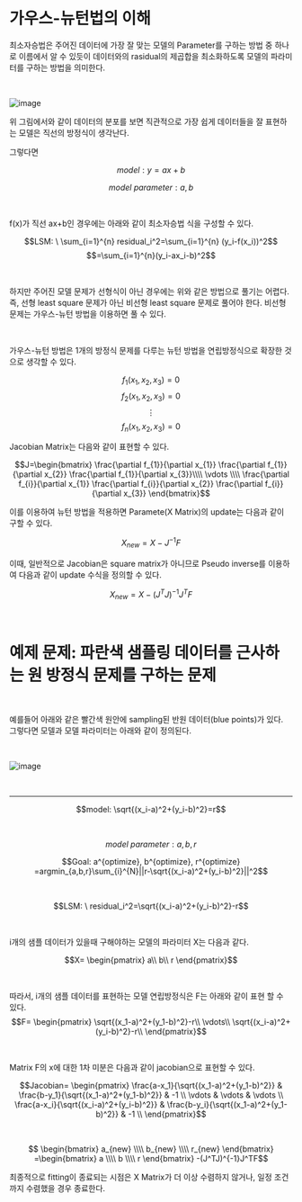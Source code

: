 # 가우스-뉴턴법의 이해

최소자승법은 주어진 데이터에 가장 잘 맞는 모델의 Parameter를 구하는 방법 중 하나로 이름에서 알 수 있듯이 데이터와의 rasidual의 제곱합을 최소화하도록 모델의 파라미터를 구하는 방법을 의미한다.

</br>

![image](https://user-images.githubusercontent.com/56625848/210483832-81f417c6-957e-45eb-878e-5c6d284c8a18.png)

위 그림에서와 같이 데이터의 분포를 보면 직관적으로 가장 쉽게 데이터들을 잘 표현하는 모델은 직선의 방정식이 생각난다. 

그렇다면 

$$model:y=ax+b$$

$$model\ parameter: a, b$$

</br>

f(x)가 직선 ax+b인 경우에는 아래와 같이 최소자승법 식을 구성할 수 있다.

$$LSM: \ \sum_{i=1}^{n} residual_i^2=\sum_{i=1}^{n} (y_i-f(x_i))^2$$
$$=\sum_{i=1}^{n}(y_i-ax_i-b)^2$$

</br>

하지만 주어진 모델 문제가 선형식이 아닌 경우에는 위와 같은 방법으로 풀기는 어렵다. 즉, 선형 least square 문제가 아닌 비선형 least square 문제로 풀어야 한다. 비선형 문제는 가우스-뉴턴 방법을 이용하면 풀 수 있다. 

</br>

가우스-뉴턴 방법은 1개의 방정식 문제를 다루는 뉴턴 방법을 연립방정식으로 확장한 것으로 생각할 수 있다.

$$f_1(x_1, x_2, x_3)=0$$
$$f_2(x_1, x_2, x_3)=0$$
$$\vdots$$
$$f_n(x_1, x_2, x_3)=0$$

Jacobian Matrix는 다음와 같이 표현할 수 있다.

$$J=\begin{bmatrix}
\frac{\partial f_{1}}{\partial x_{1}}   \frac{\partial f_{1}}{\partial x_{2}}     \frac{\partial f_{1}}{\partial x_{3}}\\\\
\vdots \\\\
\frac{\partial f_{i}}{\partial x_{1}}   \frac{\partial f_{i}}{\partial x_{2}}     \frac{\partial f_{i}}{\partial x_{3}}
\end{bmatrix}$$ 

이를 이용하여 뉴턴 방법을 적용하면 Paramete(X Matrix)의 update는 다음과 같이 구할 수 있다.

$$X_{new}=X-J^{-1}F$$

이때, 일반적으로 Jacobian은 square matrix가 아니므로 Pseudo inverse를 이용하여 다음과 같이 update 수식을 정의할 수 있다.

$$X_{new}=X-{(J^T J)}^{-1}J^TF$$

</br>

# 예제 문제: 파란색 샘플링 데이터를 근사하는 원 방정식 문제를 구하는 문제

</br>

예를들어 아래와 같은 빨간색 원안에 sampling된 반원 데이터(blue points)가 있다. 그렇다면 모델과 모델 파라미터는 아래와 같이 정의된다.


</br>

![image](https://user-images.githubusercontent.com/56625848/210484830-04f47d53-25c0-4158-8fe4-c23cb7faca89.png)

</br>

---

$$model: \sqrt{(x_i-a)^2+(y_i-b)^2}=r$$

</br>

$$model \ parameter: a, b, r$$

$$Goal: a^{optimize}, b^{optimize}, r^{optimize} =argmin_{a,b,r}\sum_{i}^{N}||r-\sqrt{(x_i-a)^2+(y_i-b)^2}||^2$$

</br>


$$LSM: \ residual_i^2=\sqrt{(x_i-a)^2+(y_i-b)^2}-r$$

</br>

i개의 샘플 데이터가 있을때 구해야하는 모델의 파라미터 X는 다음과 같다.

$$X=
 \begin{pmatrix}
  a\\
  b\\
  r
 \end{pmatrix}$$

</br>

따라서, i개의 샘플 데이터를 표현하는 모델 연립방정식은 F는 아래와 같이 표현 할 수 있다. 
 $$F=
 \begin{pmatrix}
  \sqrt{(x_1-a)^2+(y_1-b)^2}-r\\
  \vdots\\
  \sqrt{(x_i-a)^2+(y_i-b)^2}-r\\
 \end{pmatrix}$$
 
</br>

Matrix F의 x에 대한 1차 미분은 다음과 같이 jacobian으로 표현할 수 있다.

 $$Jacobian=
 \begin{pmatrix}
  \frac{a-x_1}{\sqrt{(x_1-a)^2+(y_1-b)^2}} & \frac{b-y_1}{\sqrt{(x_1-a)^2+(y_1-b)^2}} & -1 \\
  \vdots & \vdots & \vdots \\
  \frac{a-x_i}{\sqrt{(x_i-a)^2+(y_i-b)^2}} & \frac{b-y_i}{\sqrt{(x_1-a)^2+(y_1-b)^2}} & -1 \\
 \end{pmatrix}$$
 
</br>

$$ \begin{bmatrix}
a_{new} \\\\
b_{new} \\\\
r_{new}
\end{bmatrix} =\begin{bmatrix}
a \\\\
b \\\\
r
\end{bmatrix} -(J^TJ)^{-1}J^TF$$

최종적으로 fitting이 종료되는 시점은 X Matrix가 더 이상 수렴하지 않거나, 일정 조건까지 수렴했을 경우 종료한다.
